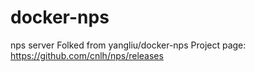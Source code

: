 # docker-nps
nps server
Folked from yangliu/docker-nps
Project page: https://github.com/cnlh/nps/releases

